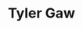 ---
layout: post
title: Tyler Gaw

boneWarsFrom: 2006
boneWarsTo: <span>late</span> 2007

webArchive: https://v1.tylergaw.com/
presentDay: https://tylergaw.com/

fieldPaleontologist: fakednostalgia

fossilOne: /fossils/tylergaw-fossil--one.png
fossilTwo: /fossils/tylergaw-fossil--two.png
fossilThree: /fossils/tylergaw-fossil--three.png

exhibitBackground: '#000'
exhibitOne: /exhibits/tylergaw-exhibit--one.png
exhibitTwo: /exhibits/tylergaw-exhibit--two.png
exhibitThree: /exhibits/tylergaw-exhibit--three.png
exhibitFour: /exhibits/tylergaw-exhibit--four.png
---